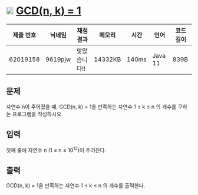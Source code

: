 # <img width="20px"  src="https://d2gd6pc034wcta.cloudfront.net/tier/15.svg" class="solvedac-tier"> [GCD(n, k) = 1](https://www.acmicpc.net/problem/11689) 

| 제출 번호 | 닉네임 | 채점 결과 | 메모리 | 시간 | 언어 | 코드 길이 |
|---|---|---|---|---|---|---|
|62019158|9619pjw|맞았습니다!! |14332KB|140ms|Java 11|839B|

## 문제
<p>자연수 n이 주어졌을 때, GCD(n, k) = 1을 만족하는 자연수 1 ≤ k ≤ n 의 개수를 구하는 프로그램을 작성하시오.</p>

## 입력
<p>첫째 줄에 자연수 n (1 ≤ n ≤ 10<sup>12</sup>)이 주어진다.</p>

## 출력
<p>GCD(n, k) = 1을 만족하는 자연수 1 ≤ k ≤ n 의 개수를 출력한다.</p>

